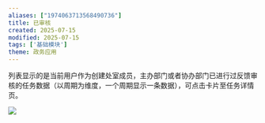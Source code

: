 ```yaml
---
aliases: ["1974063713568490736"]
title: 已审核
created: 2025-07-15
modified: 2025-07-15
tags: ['基础模块']
theme: 政务应用
---
```


列表显示的是当前用户作为创建处室成员，主办部门或者协办部门已进行过反馈审核的任务数据（以周期为维度，一个周期显示一条数据），可点击卡片至任务详情页。

![](https://myhelpdoc.oss-cn-heyuan.aliyuncs.com/mdimages/15c56bf3b9e7de7596c14fb38da57a32.jpg)